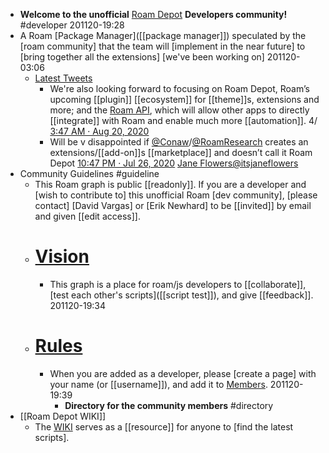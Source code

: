 - **Welcome to the unofficial** [Roam Depot](https://roamresearch.com/#/app/roam-depot-developers/page/VUgnd11x-) **Developers community!** #developer 
201120-19:28
- A Roam [Package Manager]([[package manager]]) speculated by the [roam community] that the team will [implement in the near future] to [bring together all the extensions] [we've been working on]
201120-03:06
    - [Latest Tweets]([[tweet]])
        - We're also looking forward to focusing on Roam Depot, Roam’s upcoming [[plugin]] [[ecosystem]] for [[theme]]s, extensions and more; and the [Roam API]([[API]]), which will allow other apps to directly [[integrate]] with Roam and enable much more [[automation]]. 4/
[3:47 AM · Aug 20, 2020](https://twitter.com/RoamStack/status/1296172029612302336?ref_src=twsrc%5Etfw%7Ctwcamp%5Etweetembed%7Ctwterm%5E1296172029612302336%7Ctwgr%5E&ref_url=https%3A%2F%2Froamresearch.com%2F%2Fapp%2Froam-depot-developers%2Fpage%2FI4rGzE9fw)
        - Will be v disappointed if [@Conaw](https://twitter.com/Conaw?ref_src=twsrc%5Etfw%7Ctwcamp%5Etweetembed%7Ctwterm%5E1287399184140828672%7Ctwgr%5E&ref_url=https%3A%2F%2Froamresearch.com%2F%2Fapp%2Froam-depot-developers%2Fpage%2FI4rGzE9fw)/[@RoamResearch](https://twitter.com/RoamResearch?ref_src=twsrc%5Etfw%7Ctwcamp%5Etweetembed%7Ctwterm%5E1287399184140828672%7Ctwgr%5E&ref_url=https%3A%2F%2Froamresearch.com%2F%2Fapp%2Froam-depot-developers%2Fpage%2FI4rGzE9fw) creates an extensions/[[add-on]]s [[marketplace]] and  doesn’t call it Roam Depot
[10:47 PM · Jul 26, 2020](https://twitter.com/itsjaneflowers/status/1287399184140828672?ref_src=twsrc%5Etfw%7Ctwcamp%5Etweetembed%7Ctwterm%5E1287399184140828672%7Ctwgr%5E&ref_url=https%3A%2F%2Froamresearch.com%2F%2Fapp%2Froam-depot-developers%2Fpage%2FI4rGzE9fw)
[Jane Flowers@itsjaneflowers](https://twitter.com/itsjaneflowers?ref_src=twsrc%5Etfw%7Ctwcamp%5Etweetembed%7Ctwterm%5E1287399184140828672%7Ctwgr%5E&ref_url=https%3A%2F%2Froamresearch.com%2F%2Fapp%2Froam-depot-developers%2Fpage%2FI4rGzE9fw)
- Community Guidelines #guideline
    - This Roam graph is public [[readonly]]. If you are a developer and [wish to contribute to] this unofficial Roam [dev community], [please contact] [David Vargas] or [Erik Newhard] to be [[invited]] by email and given [[edit access]].
    - # [Vision]([[vision]])
        - This graph is a place for roam/js developers to [[collaborate]], [test each other's scripts]([[script test]]), and give [[feedback]].
201120-19:34
    - # [Rules]([[rule]])
        - When you are added as a developer, please [create a page] with your name (or [[username]]), and add it to [Members]([[member]]).
201120-19:39
            - **Directory for the community members** #directory 
- [[Roam Depot WIKI]]
    - The [WIKI]([[wiki]]) serves as a [[resource]] for anyone to [find the latest scripts].
